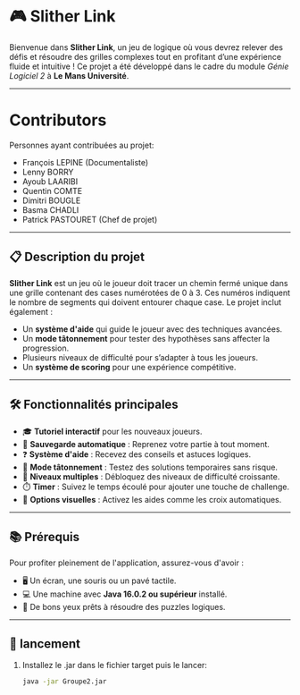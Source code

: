 # 🎮 Slither Link

Bienvenue dans **Slither Link**, un jeu de logique où vous devrez relever des défis et résoudre des grilles complexes tout en profitant d’une expérience fluide et intuitive ! Ce projet a été développé dans le cadre du module *Génie Logiciel 2* à **Le Mans Université**.

---

# Contributors

Personnes ayant contribuées au projet:

- François LEPINE (Documentaliste)
- Lenny BORRY
- Ayoub LAARIBI
- Quentin COMTE
- Dimitri BOUGLE
- Basma CHADLI
- Patrick PASTOURET (Chef de projet)

---

## 📋 Description du projet

**Slither Link** est un jeu où le joueur doit tracer un chemin fermé unique dans une grille contenant des cases numérotées de 0 à 3. Ces numéros indiquent le nombre de segments qui doivent entourer chaque case. Le projet inclut également :

- Un **système d'aide** qui guide le joueur avec des techniques avancées.
- Un **mode tâtonnement** pour tester des hypothèses sans affecter la progression.
- Plusieurs niveaux de difficulté pour s’adapter à tous les joueurs.
- Un **système de scoring** pour une expérience compétitive.

---

## 🛠️ Fonctionnalités principales

- 🎓 **Tutoriel interactif** pour les nouveaux joueurs.
- 🔗 **Sauvegarde automatique** : Reprenez votre partie à tout moment.
- ❓ **Système d'aide** : Recevez des conseils et astuces logiques.
- 🔄 **Mode tâtonnement** : Testez des solutions temporaires sans risque.
- 🌟 **Niveaux multiples** : Débloquez des niveaux de difficulté croissante.
- ⏱️ **Timer** : Suivez le temps écoulé pour ajouter une touche de challenge.
- 🔧 **Options visuelles** : Activez les aides comme les croix automatiques.

---

## 📚 Prérequis

Pour profiter pleinement de l'application, assurez-vous d'avoir :
- 🖥️ Un écran, une souris ou un pavé tactile.
- 💻 Une machine avec **Java 16.0.2 ou supérieur** installé.
- 👀 De bons yeux prêts à résoudre des puzzles logiques.

---

## 🚀 lancement

1. Installez le .jar dans le fichier target puis le lancer:
   ```bash
   java -jar Groupe2.jar
